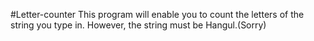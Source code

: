 #Letter-counter
This program will enable you to count the letters of the string you type in.
However, the string must be Hangul.(Sorry)
